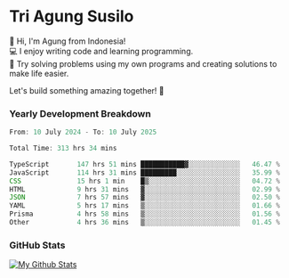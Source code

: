 # Tri Agung Susilo

👋 Hi, I'm Agung from Indonesia!<br>
💻 I enjoy writing code and learning programming.<br>
🧠 Try solving problems using my own programs and creating solutions to make life easier.

Let's build something amazing together! 🚀

### Yearly Development Breakdown

<!--START_SECTION:waka-->

```TypeScript JavaScript PHP
From: 10 July 2024 - To: 10 July 2025

Total Time: 313 hrs 34 mins

TypeScript       147 hrs 51 mins ███████████▓░░░░░░░░░░░░░   46.47 %
JavaScript       114 hrs 31 mins █████████░░░░░░░░░░░░░░░░   35.99 %
CSS              15 hrs 1 min    █▒░░░░░░░░░░░░░░░░░░░░░░░   04.72 %
HTML             9 hrs 31 mins   ▓░░░░░░░░░░░░░░░░░░░░░░░░   02.99 %
JSON             7 hrs 57 mins   ▓░░░░░░░░░░░░░░░░░░░░░░░░   02.50 %
YAML             5 hrs 17 mins   ▒░░░░░░░░░░░░░░░░░░░░░░░░   01.66 %
Prisma           4 hrs 58 mins   ▒░░░░░░░░░░░░░░░░░░░░░░░░   01.56 %
Other            4 hrs 36 mins   ▒░░░░░░░░░░░░░░░░░░░░░░░░   01.45 %
```

<!--END_SECTION:waka-->

### GitHub Stats

[![My Github Stats](https://github-readme-stats.vercel.app/api?username=triagung128&show_icons=true&hide=contribs,issues&count_private=true&theme=tokyonight)](https://github.com/triagung128)

<!-- [![Top Langs](https://github-readme-stats.vercel.app/api/top-langs/?username=triagung128&layout=compact)](https://github.com/triagung128) -->
